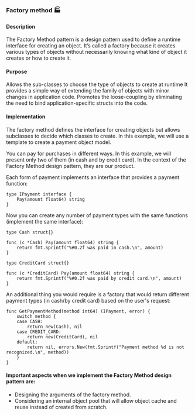### Factory method :factory:

#### Description

The Factory Method pattern is a design pattern used to define a runtime interface for creating an object. It’s called a
factory because it creates various types of objects without necessarily knowing what kind of object it creates or how to
create it.

#### Purpose

Allows the sub-classes to choose the type of objects to create at runtime It provides a simple way of extending the
family of objects with minor changes in application code. Promotes the loose-coupling by eliminating the need to bind
application-specific structs into the code.

#### Implementation

The factory method defines the interface for creating objects but allows subclasses to decide which classes to create.
In this example, we will use a template to create a payment object model.

You can pay for purchases in different ways. In this example, we will present only two of them (in cash and by credit card). In the context of the Factory
Method design pattern, they are our product.

Each form of payment implements an interface that provides a payment function:

```
type IPayment interface {
    Pay(amount float64) string
}
```

Now you can create any number of payment types with the same functions (implement the same interface):

```
type Cash struct{}

func (c *Cash) Pay(amount float64) string {
    return fmt.Sprintf("%#0.2f was paid in cash.\n", amount)
}
```

```
type CreditCard struct{}

func (c *CreditCard) Pay(amount float64) string {
    return fmt.Sprintf("%#0.2f was paid by credit card.\n", amount)
}
```

An additional thing you would require is a factory that would return different payment types (in cash/by credit card)
based on the user's request:

```
func GetPaymentMethod(method int64) (IPayment, error) {
	switch method {
	case CASH:
		return new(Cash), nil
	case CREDIT_CARD:
		return new(CreditCard), nil
	default:
		return nil, errors.New(fmt.Sprintf("Payment method %d is not recognized.\n", method))
	}
}
```

#### Important aspects when we implement the Factory Method design pattern are:

* Designing the arguments of the factory method.
* Considering an internal object pool that will allow object cache and reuse instead of created from scratch.
